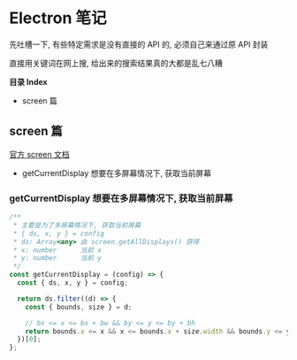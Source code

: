 # Electron 笔记

先吐槽一下, 有些特定需求是没有直接的 API 的, 必须自己来通过原 API 封装

直接用关键词在网上搜, 给出来的搜索结果真的大都是乱七八糟


**目录 Index**

* screen 篇


## screen 篇

[官方 screen 文档](https://github.com/electron/electron/blob/v0.36.10/docs/api/screen.md)

* getCurrentDisplay 想要在多屏幕情况下, 获取当前屏幕


### getCurrentDisplay 想要在多屏幕情况下, 获取当前屏幕

```js
/**
 * 主要是为了多屏幕情况下, 获取当前屏幕
 * { ds, x, y } = config
 * ds: Array<any> 由 screen.getAllDisplays() 获得
 * x: number      当前 x
 * y: number      当前 y
 */
const getCurrentDisplay = (config) => {
  const { ds, x, y } = config;

  return ds.filter((d) => {
    const { bounds, size } = d;

    // bx <= x <= bx + bw && by <= y <= by + bh
    return bounds.x <= x && x <= bounds.x + size.width && bounds.y <= y && y <= bounds.y + size.height;
  })[0];
};
```

